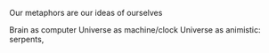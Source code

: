 Our metaphors are our ideas of ourselves

Brain as computer
Universe as machine/clock
Universe as animistic: serpents,
